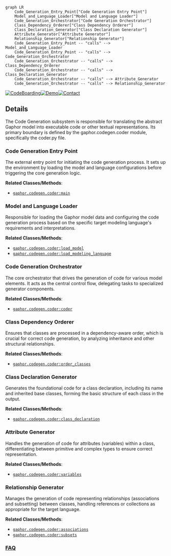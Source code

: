 ```mermaid
graph LR
    Code_Generation_Entry_Point["Code Generation Entry Point"]
    Model_and_Language_Loader["Model and Language Loader"]
    Code_Generation_Orchestrator["Code Generation Orchestrator"]
    Class_Dependency_Orderer["Class Dependency Orderer"]
    Class_Declaration_Generator["Class Declaration Generator"]
    Attribute_Generator["Attribute Generator"]
    Relationship_Generator["Relationship Generator"]
    Code_Generation_Entry_Point -- "calls" --> Model_and_Language_Loader
    Code_Generation_Entry_Point -- "calls" --> Code_Generation_Orchestrator
    Code_Generation_Orchestrator -- "calls" --> Class_Dependency_Orderer
    Code_Generation_Orchestrator -- "calls" --> Class_Declaration_Generator
    Code_Generation_Orchestrator -- "calls" --> Attribute_Generator
    Code_Generation_Orchestrator -- "calls" --> Relationship_Generator
```

[![CodeBoarding](https://img.shields.io/badge/Generated%20by-CodeBoarding-9cf?style=flat-square)](https://github.com/CodeBoarding/GeneratedOnBoardings)[![Demo](https://img.shields.io/badge/Try%20our-Demo-blue?style=flat-square)](https://www.codeboarding.org/demo)[![Contact](https://img.shields.io/badge/Contact%20us%20-%20contact@codeboarding.org-lightgrey?style=flat-square)](mailto:contact@codeboarding.org)

## Details

The Code Generation subsystem is responsible for translating the abstract Gaphor model into executable code or other textual representations. Its primary boundary is defined by the gaphor.codegen.coder module, specifically the coder.py file.

### Code Generation Entry Point
The external entry point for initiating the code generation process. It sets up the environment by loading the model and language configurations before triggering the core generation logic.


**Related Classes/Methods**:

- <a href="https://github.com/gaphor/gaphor/blob/main/gaphor/codegen/coder.py" target="_blank" rel="noopener noreferrer">`gaphor.codegen.coder:main`</a>


### Model and Language Loader
Responsible for loading the Gaphor model data and configuring the code generation process based on the specific target modeling language's requirements and interpretations.


**Related Classes/Methods**:

- <a href="https://github.com/gaphor/gaphor/blob/main/gaphor/codegen/coder.py" target="_blank" rel="noopener noreferrer">`gaphor.codegen.coder:load_model`</a>
- <a href="https://github.com/gaphor/gaphor/blob/main/gaphor/codegen/coder.py" target="_blank" rel="noopener noreferrer">`gaphor.codegen.coder:load_modeling_language`</a>


### Code Generation Orchestrator
The core orchestrator that drives the generation of code for various model elements. It acts as the central control flow, delegating tasks to specialized generator components.


**Related Classes/Methods**:

- <a href="https://github.com/gaphor/gaphor/blob/main/gaphor/codegen/coder.py" target="_blank" rel="noopener noreferrer">`gaphor.codegen.coder:coder`</a>


### Class Dependency Orderer
Ensures that classes are processed in a dependency-aware order, which is crucial for correct code generation, by analyzing inheritance and other structural relationships.


**Related Classes/Methods**:

- <a href="https://github.com/gaphor/gaphor/blob/main/gaphor/codegen/coder.py" target="_blank" rel="noopener noreferrer">`gaphor.codegen.coder:order_classes`</a>


### Class Declaration Generator
Generates the foundational code for a class declaration, including its name and inherited base classes, forming the basic structure of each class in the output.


**Related Classes/Methods**:

- <a href="https://github.com/gaphor/gaphor/blob/main/gaphor/codegen/coder.py" target="_blank" rel="noopener noreferrer">`gaphor.codegen.coder:class_declaration`</a>


### Attribute Generator
Handles the generation of code for attributes (variables) within a class, differentiating between primitive and complex types to ensure correct representation.


**Related Classes/Methods**:

- <a href="https://github.com/gaphor/gaphor/blob/main/gaphor/codegen/coder.py" target="_blank" rel="noopener noreferrer">`gaphor.codegen.coder:variables`</a>


### Relationship Generator
Manages the generation of code representing relationships (associations and subsetting) between classes, handling references or collections as appropriate for the target language.


**Related Classes/Methods**:

- <a href="https://github.com/gaphor/gaphor/blob/main/gaphor/codegen/coder.py" target="_blank" rel="noopener noreferrer">`gaphor.codegen.coder:associations`</a>
- <a href="https://github.com/gaphor/gaphor/blob/main/gaphor/codegen/coder.py" target="_blank" rel="noopener noreferrer">`gaphor.codegen.coder:subsets`</a>




### [FAQ](https://github.com/CodeBoarding/GeneratedOnBoardings/tree/main?tab=readme-ov-file#faq)